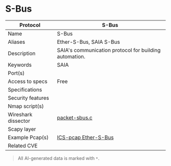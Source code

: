 # S-Bus

| Protocol | S-Bus |
|---|---|
| Name | S-Bus |
| Aliases | Ether-S-Bus, SAIA S-Bus |
| Description | SAIA's communication protocol for building automation. |
| Keywords | SAIA |
| Port(s) |  |
| Access to specs | Free |
| Specifications |  |
| Security features |  |
| Nmap script(s) |  |
| Wireshark dissector | [packet-sbus.c](https://github.com/wireshark/wireshark/blob/master/epan/dissectors/packet-sbus.c) |
| Scapy layer |  |
| Example Pcap(s) | [ICS-pcap Ether-S-Bus](https://github.com/automayt/ICS-pcap/tree/master/ETHERSBUS/sbus) |
| Related CVE |  |



> All AI-generated data is marked with `*`.

